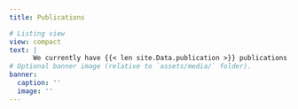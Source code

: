 ```yaml
---
title: Publications

# Listing view
view: compact
text: |
      We currently have {{< len site.Data.publication >}} publications.
# Optional banner image (relative to `assets/media/` folder).
banner:
  caption: ''
  image: ''
---
```


